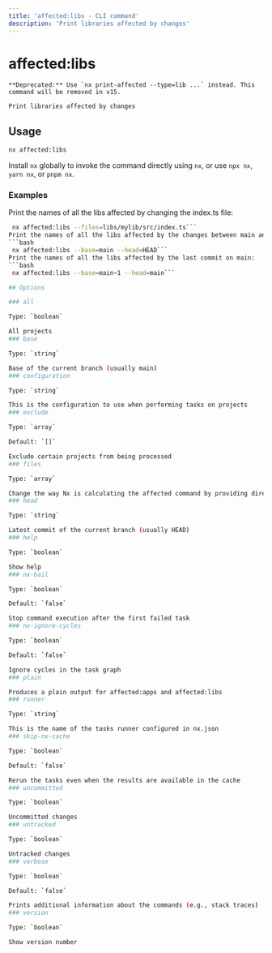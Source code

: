 ```yaml
---
title: 'affected:libs - CLI command'
description: 'Print libraries affected by changes'
---
```


# affected:libs

    **Deprecated:** Use `nx print-affected --type=lib ...` instead. This command will be removed in v15.

    Print libraries affected by changes

## Usage

```bash
nx affected:libs
```

Install `nx` globally to invoke the command directly using `nx`, or use `npx nx`, `yarn nx`, or `pnpm nx`.

### Examples

Print the names of all the libs affected by changing the index.ts file:

````bash
 nx affected:libs --files=libs/mylib/src/index.ts```
Print the names of all the libs affected by the changes between main and HEAD (e.g., PR):
```bash
 nx affected:libs --base=main --head=HEAD```
Print the names of all the libs affected by the last commit on main:
```bash
 nx affected:libs --base=main~1 --head=main```

## Options

### all

Type: `boolean`

All projects
### base

Type: `string`

Base of the current branch (usually main)
### configuration

Type: `string`

This is the configuration to use when performing tasks on projects
### exclude

Type: `array`

Default: `[]`

Exclude certain projects from being processed
### files

Type: `array`

Change the way Nx is calculating the affected command by providing directly changed files, list of files delimited by commas
### head

Type: `string`

Latest commit of the current branch (usually HEAD)
### help

Type: `boolean`

Show help
### nx-bail

Type: `boolean`

Default: `false`

Stop command execution after the first failed task
### nx-ignore-cycles

Type: `boolean`

Default: `false`

Ignore cycles in the task graph
### plain

Produces a plain output for affected:apps and affected:libs
### runner

Type: `string`

This is the name of the tasks runner configured in nx.json
### skip-nx-cache

Type: `boolean`

Default: `false`

Rerun the tasks even when the results are available in the cache
### uncommitted

Type: `boolean`

Uncommitted changes
### untracked

Type: `boolean`

Untracked changes
### verbose

Type: `boolean`

Default: `false`

Prints additional information about the commands (e.g., stack traces)
### version

Type: `boolean`

Show version number
````
